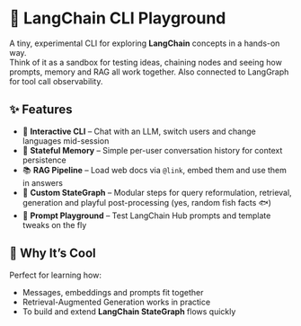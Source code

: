 # 🧪 LangChain CLI Playground

A tiny, experimental CLI for exploring **LangChain** concepts in a hands-on way.  
Think of it as a sandbox for testing ideas, chaining nodes and seeing how prompts, memory and RAG all work together. Also connected to LangGraph for tool call observability. 

## ✨ Features

- 💬 **Interactive CLI** – Chat with an LLM, switch users and change languages mid-session
- 🧠 **Stateful Memory** – Simple per-user conversation history for context persistence
- 📚 **RAG Pipeline** – Load web docs via `@link`, embed them and use them in answers 
- 🔄 **Custom StateGraph** – Modular steps for query reformulation, retrieval, generation and playful post-processing (yes, random fish facts 🐟)
- 🎯 **Prompt Playground** – Test LangChain Hub prompts and template tweaks on the fly

## 🚀 Why It’s Cool

Perfect for learning how:
- Messages, embeddings and prompts fit together
- Retrieval-Augmented Generation works in practice
- To build and extend **LangChain StateGraph** flows quickly